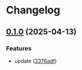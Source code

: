 # Changelog

## [0.1.0](https://github.com/odan-sandbox/release-please-sandbox/compare/v0.0.0...v0.1.0) (2025-04-13)


### Features

* update ([3376adf](https://github.com/odan-sandbox/release-please-sandbox/commit/3376adffcf0c1242a9d71c093d049da14cbd828e))
